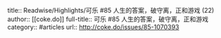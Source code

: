 title:: Readwise/Highlights/可乐 #85 人生的答案，破守离，正和游戏 (22)
author:: [[coke.do]]
full-title:: 可乐 \#85 人生的答案，破守离，正和游戏
category:: #articles
url:: http://coke.do/issues/85-1070393
